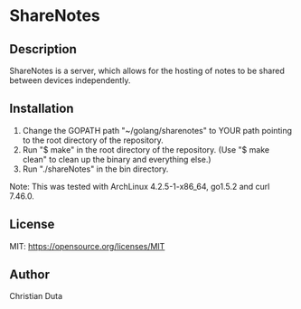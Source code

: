 ShareNotes
==========

Description
-----------

ShareNotes is a server, which allows for the hosting of notes to be shared between devices independently.

Installation
------------

1. Change the GOPATH path "~/golang/sharenotes" to YOUR path pointing to the root directory of the repository.
2. Run "$ make" in the root directory of the repository. (Use "$ make clean" to clean up the binary and everything else.)
3. Run "./shareNotes" in the bin directory.

Note: This was tested with ArchLinux 4.2.5-1-x86_64, go1.5.2 and curl 7.46.0.

License
-------

MIT: https://opensource.org/licenses/MIT

Author
------

Christian Duta
